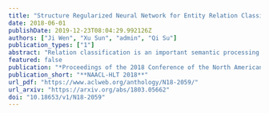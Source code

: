 ```yaml
---
title: "Structure Regularized Neural Network for Entity Relation Classification for Chinese Literature Text"
date: 2018-06-01
publishDate: 2019-12-23T08:04:29.992126Z
authors: ["Ji Wen", "Xu Sun", "admin", "Qi Su"]
publication_types: ["1"]
abstract: "Relation classification is an important semantic processing task in the field of natural language processing. In this paper, we propose the task of relation classification for Chinese literature text. A new dataset of Chinese literature text is constructed to facilitate the study in this task. We present a novel model, named Structure Regularized Bidirectional Recurrent Convolutional Neural Network (SR-BRCNN), to identify the relation between entities. The proposed model learns relation representations along the shortest dependency path (SDP) extracted from the structure regularized dependency tree, which has the benefits of reducing the complexity of the whole model. Experimental results show that the proposed method significantly improves the F1 score by 10.3, and outperforms the state-of-the-art approaches on Chinese literature text."
featured: false
publication: "*Proceedings of the 2018 Conference of the North American Chapter of the Association for Computational Linguistics: Human Language Technologies, **NAACL-HLT 2018**, Volume 2 (Short Papers)*"
publication_short: "**NAACL-HLT 2018**"
url_pdf: "https://www.aclweb.org/anthology/N18-2059/"
url_arxiv: "https://arxiv.org/abs/1803.05662"
doi: "10.18653/v1/N18-2059"
---
```



